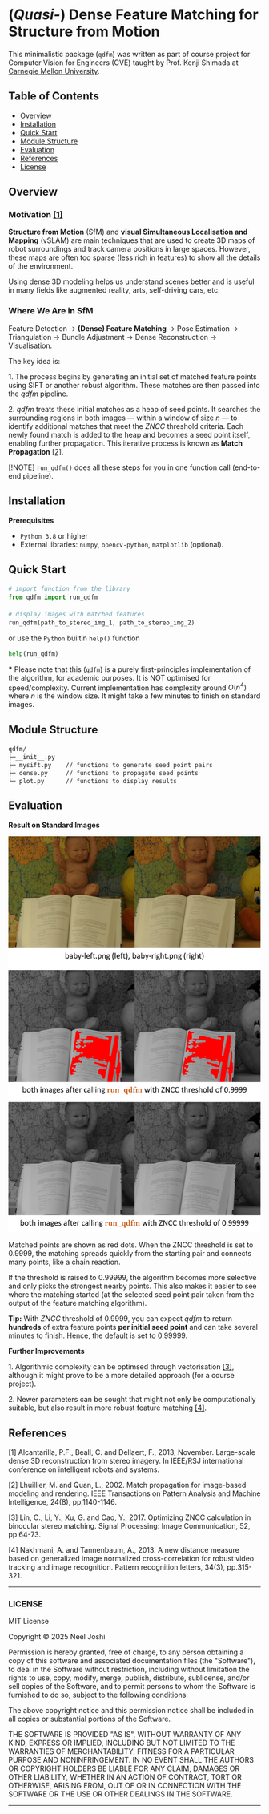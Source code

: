 # (*Quasi-*) Dense Feature Matching for Structure from Motion

This minimalistic package (`qdfm`) was written as part of course project for Computer Vision for Engineers (CVE) taught by Prof. Kenji Shimada at [Carnegie Mellon University](https://www.cmu.edu).

## Table of Contents

- [Overview](overview)
- [Installation](installation)
- [Quick Start](quick-start)
- [Module Structure](module-structure)
- [Evaluation](Evaluation)
- [References](references)
- [License](license)

## Overview

### Motivation [\[1\]](references)
**Structure from Motion** (SfM) and **visual Simultaneous Localisation and Mapping** (vSLAM) are main techniques that are used to create 3D maps of robot surroundings and track camera positions in large spaces. However, these maps are often too sparse (less rich in features) to show all the details of the environment.

Using dense 3D modeling helps us understand scenes better and is useful in many fields like augmented reality, arts, self-driving cars, etc.

### Where We Are in SfM
Feature Detection &rarr; **(Dense) Feature Matching** &rarr; Pose Estimation &rarr; Triangulation &rarr; Bundle Adjustment &rarr; Dense Reconstruction &rarr; Visualisation.

The key idea is:

$1.$ The process begins by generating an initial set of matched feature points using SIFT or another robust algorithm. These matches are then passed into the $qdfm$ pipeline.

$2.$ $qdfm$ treats these initial matches as a heap of seed points. It searches the surrounding regions in both images — within a window of size $n$ — to identify additional matches that meet the $ZNCC$ threshold criteria. Each newly found match is added to the heap and becomes a seed point itself, enabling further propagation. This iterative process is known as **Match Propagation** [\[2\]](references).

[!NOTE]
`run_qdfm()` does all these steps for you in one function call (end-to-end pipeline).

## Installation

**Prerequisites**  
- `Python 3.8` or higher
- External libraries: `numpy`, `opencv-python`, `matplotlib` (optional).

## Quick Start

```python
# import function from the library
from qdfm import run_qdfm

# display images with matched features
run_qdfm(path_to_stereo_img_1, path_to_stereo_img_2)
```
or use the `Python` builtin `help()` function

```python
help(run_qdfm)
```

**\*** Please note that this (`qdfm`) is a purely first-principles implementation of the algorithm, for academic purposes. It is NOT optimised for speed/complexity. Current implementation has complexity around $O(n^4)$ where $n$ is the window size. It might take a few minutes to finish on standard images.


## Module Structure

```
qdfm/
├─__init__.py
├─ mysift.py    // functions to generate seed point pairs
├─ dense.py     // functions to propagate seed points
└─ plot.py      // functions to display results
```

## Evaluation

**Result on Standard Images**

![results](qdfm_results.png)


Matched points are shown as red dots. When the ZNCC threshold is set to 0.9999, the matching spreads quickly from the starting pair and connects many points, like a chain reaction.

If the threshold is raised to 0.99999, the algorithm becomes more selective and only picks the strongest nearby points. This also makes it easier to see where the matching started (at the selected seed point pair taken from the output of the feature matching algorithm).


**Tip:** With $ZNCC$ threshold of $0.9999$, you can expect $qdfm$ to return **hundreds** of extra feature points __per initial seed point__ and can take several minutes to finish. Hence, the default is set to 0.99999.

**Further Improvements**

$1.$ Algorithmic complexity can be optimsed through vectorisation [\[3\]](references), although it might prove to be a more detailed approach (for a course project).

$2.$ Newer parameters can be sought that might not only be computationally suitable, but also result in more robust feature matching [\[4\]](references).

## References

$[1]$ Alcantarilla, P.F., Beall, C. and Dellaert, F., 2013, November. Large-scale dense 3D reconstruction from stereo imagery. In IEEE/RSJ international conference on intelligent robots and systems.

$[2]$ Lhuillier, M. and Quan, L., 2002. Match propagation for image-based modeling and rendering. IEEE Transactions on Pattern Analysis and Machine Intelligence, 24(8), pp.1140-1146.

$[3]$ Lin, C., Li, Y., Xu, G. and Cao, Y., 2017. Optimizing ZNCC calculation in binocular stereo matching. Signal Processing: Image Communication, 52, pp.64-73.

$[4]$ Nakhmani, A. and Tannenbaum, A., 2013. A new distance measure based on generalized image normalized cross-correlation for robust video tracking and image recognition. Pattern recognition letters, 34(3), pp.315-321.

---

### LICENSE

MIT License

Copyright &copy; 2025 Neel Joshi

Permission is hereby granted, free of charge, to any person obtaining a copy
of this software and associated documentation files (the "Software"), to deal
in the Software without restriction, including without limitation the rights
to use, copy, modify, merge, publish, distribute, sublicense, and/or sell
copies of the Software, and to permit persons to whom the Software is
furnished to do so, subject to the following conditions:

The above copyright notice and this permission notice shall be included in all
copies or substantial portions of the Software.

THE SOFTWARE IS PROVIDED "AS IS", WITHOUT WARRANTY OF ANY KIND, EXPRESS OR
IMPLIED, INCLUDING BUT NOT LIMITED TO THE WARRANTIES OF MERCHANTABILITY,
FITNESS FOR A PARTICULAR PURPOSE AND NONINFRINGEMENT. IN NO EVENT SHALL THE
AUTHORS OR COPYRIGHT HOLDERS BE LIABLE FOR ANY CLAIM, DAMAGES OR OTHER
LIABILITY, WHETHER IN AN ACTION OF CONTRACT, TORT OR OTHERWISE, ARISING FROM,
OUT OF OR IN CONNECTION WITH THE SOFTWARE OR THE USE OR OTHER DEALINGS IN THE
SOFTWARE.

---